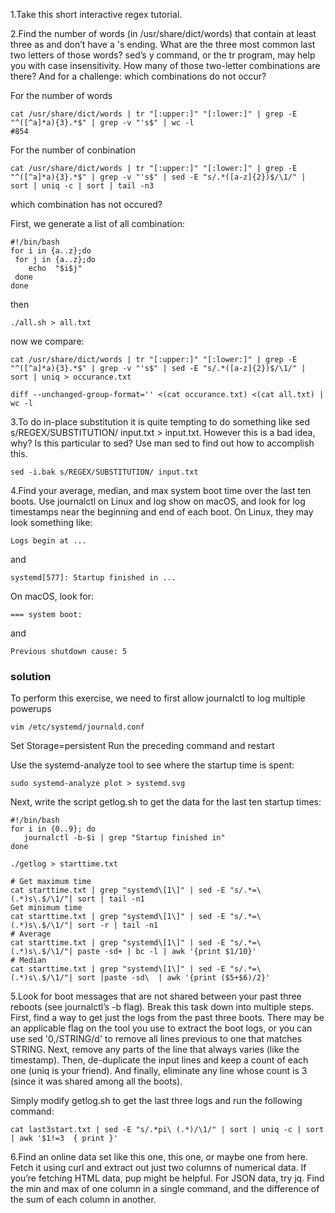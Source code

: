 1.Take this short interactive regex tutorial.


2.Find the number of words (in /usr/share/dict/words) that contain at least three as and don’t have a 's ending. What are the three most common last two letters of those words? sed’s y command, or the tr program, may help you with case insensitivity. How many of those two-letter combinations are there? And for a challenge: which combinations do not occur?

For the number of words

```shell
cat /usr/share/dict/words | tr "[:upper:]" "[:lower:]" | grep -E "^([^a]*a){3}.*$" | grep -v "'s$" | wc -l
#854
```

For the number of conbination
```shell
cat /usr/share/dict/words | tr "[:upper:]" "[:lower:]" | grep -E "^([^a]*a){3}.*$" | grep -v "'s$" | sed -E "s/.*([a-z]{2})$/\1/" | sort | uniq -c | sort | tail -n3
```

which combination has not occured?

First, we generate a list of all combination:

```shell
#!/bin/bash
for i in {a..z};do
 for j in {a..z};do
    echo  "$i$j"
 done
done
```

then

```shell
./all.sh > all.txt
```

now we compare:

```shell
cat /usr/share/dict/words | tr "[:upper:]" "[:lower:]" | grep -E "^([^a]*a){3}.*$" | grep -v "'s$" | sed -E "s/.*([a-z]{2})$/\1/" | sort | uniq > occurance.txt
```

```shell
diff --unchanged-group-format='' <(cat occurance.txt) <(cat all.txt) | wc -l
```


3.To do in-place substitution it is quite tempting to do something like sed s/REGEX/SUBSTITUTION/ input.txt > input.txt. However this is a bad idea, why? Is this particular to sed? Use man sed to find out how to accomplish this.

```shell
sed -i.bak s/REGEX/SUBSTITUTION/ input.txt
```

4.Find your average, median, and max system boot time over the last ten boots. Use journalctl on Linux and log show on macOS, and look for log timestamps near the beginning and end of each boot. On Linux, they may look something like:

```
Logs begin at ...
```
and
```
systemd[577]: Startup finished in ...
```
On macOS, look for:
```
=== system boot:
```
and
```
Previous shutdown cause: 5
```

### solution 

To perform this exercise, we need to first allow journalctl to log multiple powerups

```shell
vim /etc/systemd/journald.conf
```

Set Storage=persistent Run the preceding command and restart

Use the systemd-analyze tool to see where the startup time is spent:

```shell
sudo systemd-analyze plot > systemd.svg
```

Next, write the script getlog.sh to get the data for the last ten startup times:

```shell
#!/bin/bash
for i in {0..9}; do
   journalctl -b-$i | grep "Startup finished in"
done
```

```shell
./getlog > starttime.txt
```

```shell
# Get maximum time
cat starttime.txt | grep "systemd\[1\]" | sed -E "s/.*=\ (.*)s\.$/\1/"| sort | tail -n1
Get minimum time
cat starttime.txt | grep "systemd\[1\]" | sed -E "s/.*=\ (.*)s\.$/\1/"| sort -r | tail -n1
# Average
cat starttime.txt | grep "systemd\[1\]" | sed -E "s/.*=\ (.*)s\.$/\1/"| paste -sd+ | bc -l | awk '{print $1/10}'
# Median
cat starttime.txt | grep "systemd\[1\]" | sed -E "s/.*=\ (.*)s\.$/\1/"| sort |paste -sd\  | awk '{print ($5+$6)/2}'
```

5.Look for boot messages that are not shared between your past three reboots (see journalctl’s -b flag). Break this task down into multiple steps. First, find a way to get just the logs from the past three boots. There may be an applicable flag on the tool you use to extract the boot logs, or you can use sed '0,/STRING/d' to remove all lines previous to one that matches STRING. Next, remove any parts of the line that always varies (like the timestamp). Then, de-duplicate the input lines and keep a count of each one (uniq is your friend). And finally, eliminate any line whose count is 3 (since it was shared among all the boots).

Simply modify getlog.sh to get the last three logs and run the following command:
```shell
cat last3start.txt | sed -E "s/.*pi\ (.*)/\1/" | sort | uniq -c | sort | awk '$1!=3  { print }'
```

6.Find an online data set like this one, this one, or maybe one from here. Fetch it using curl and extract out just two columns of numerical data. If you’re fetching HTML data, pup might be helpful. For JSON data, try jq. Find the min and max of one column in a single command, and the difference of the sum of each column in another.



